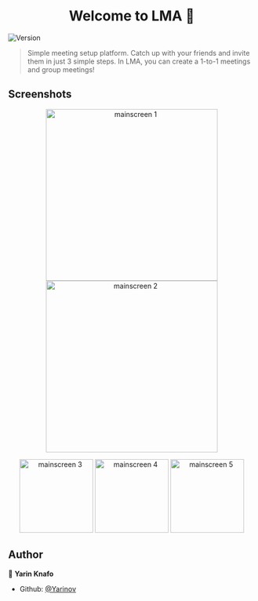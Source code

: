 <h1 align="center">Welcome to LMA 👋</h1>
<p>
  <img alt="Version" src="https://img.shields.io/badge/version-1-blue.svg?cacheSeconds=2592000" />
</p>

> Simple meeting setup platform.
> Catch up with your friends and invite them in just 3 simple steps.
In LMA, you can create a 1-to-1 meetings and group meetings!

## Screenshots

<p align="center">
  <img src="https://i.ibb.co/pPBDT7H/screen-1.png" width="350" title="mainscreen 1">
  <img src="https://i.ibb.co/2qHt1pj/screen-2.png" width="350" alt="mainscreen 2">
</p>

<p align="center">
  <img src="https://i.ibb.co/pPBDT7H/screen-3.png" width="150" title="mainscreen 3">
  <img src="https://i.ibb.co/2qHt1pj/screen-4.png" width="150" alt="mainscreen 4">
  <img src="https://i.ibb.co/2qHt1pj/screen-5.png" width="150" alt="mainscreen 5">
</p>


## Author

👤 **Yarin Knafo**

* Github: [@Yarinov](https://github.com/Yarinov)


